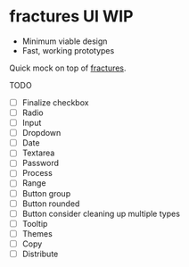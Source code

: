 # fractures UI WIP

* Minimum viable design
* Fast, working prototypes

Quick mock on top of [fractures](https://github.com/fractures/fractures).

TODO

* [ ] Finalize checkbox
* [ ] Radio
* [ ] Input
* [ ] Dropdown
* [ ] Date
* [ ] Textarea
* [ ] Password
* [ ] Process
* [ ] Range
* [ ] Button group
* [ ] Button rounded
* [ ] Button consider cleaning up multiple types
* [ ] Tooltip
* [ ] Themes
* [ ] Copy
* [ ] Distribute
